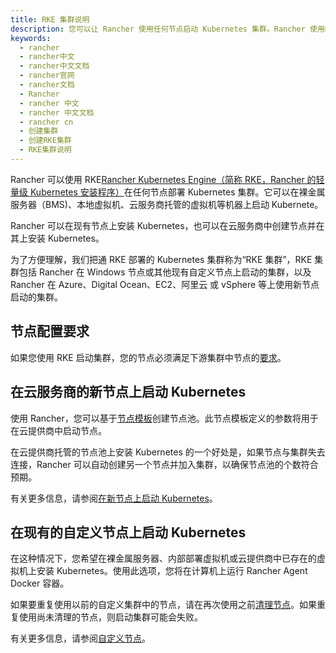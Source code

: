 ```yaml
---
title: RKE 集群说明
description: 您可以让 Rancher 使用任何节点启动 Kubernetes 集群。Rancher 使用Rancher Kubernetes Engine（RKE）来部署 Kubernetes 集群，这是 Rancher 自己的轻量级 Kubernetes 安装程序。它可以在任何计算机上启动 Kubernetes，包括：裸金属服务器、本地虚拟机、由云服务商托管的虚拟机。
keywords:
  - rancher
  - rancher中文
  - rancher中文文档
  - rancher官网
  - rancher文档
  - Rancher
  - rancher 中文
  - rancher 中文文档
  - rancher cn
  - 创建集群
  - 创建RKE集群
  - RKE集群说明
---
```


Rancher 可以使用 RKE[Rancher Kubernetes Engine（简称 RKE，Rancher 的轻量级 Kubernetes 安装程序）](/docs/rke/_index)在任何节点部署 Kubernetes 集群。它可以在裸金属服务器（BMS)、本地虚拟机、云服务商托管的虚拟机等机器上启动 Kubernete。

Rancher 可以在现有节点上安装 Kubernetes，也可以在云服务商中创建节点并在其上安装 Kubernetes。

为了方便理解，我们把通 RKE 部署的 Kubernetes 集群称为“RKE 集群”，RKE 集群包括 Rancher 在 Windows 节点或其他现有自定义节点上启动的集群，以及 Rancher 在 Azure、Digital Ocean、EC2、阿里云 或 vSphere 等上使用新节点启动的集群。

## 节点配置要求

如果您使用 RKE 启动集群，您的节点必须满足下游集群中节点的[要求](/docs/rancher2/cluster-provisioning/node-requirements/_index)。

## 在云服务商的新节点上启动 Kubernetes

使用 Rancher，您可以基于[节点模板](/docs/rancher2/cluster-provisioning/rke-clusters/node-pools/_index)创建节点池。此节点模板定义的参数将用于在云提供商中启动节点。

在云提供商托管的节点池上安装 Kubernetes 的一个好处是，如果节点与集群失去连接，Rancher 可以自动创建另一个节点并加入集群，以确保节点池的个数符合预期。

有关更多信息，请参阅[在新节点上启动 Kubernetes](/docs/rancher2/cluster-provisioning/rke-clusters/node-pools/_index)。

## 在现有的自定义节点上启动 Kubernetes

在这种情况下，您希望在裸金属服务器、内部部署虚拟机或云提供商中已存在的虚拟机上安装 Kubernetes。使用此选项，您将在计算机上运行 Rancher Agent Docker 容器。

如果要重复使用以前的自定义集群中的节点，请在再次使用之前[清理节点](/docs/rancher2/faq/removing-rancher/_index)。如果重复使用尚未清理的节点，则启动集群可能会失败。

有关更多信息，请参阅[自定义节点](/docs/rancher2/cluster-provisioning/rke-clusters/custom-nodes/_index)。
